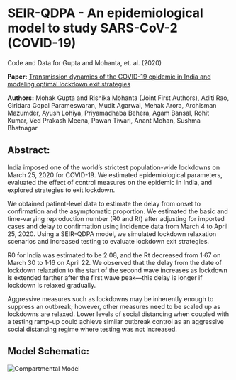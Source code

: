 # SEIR-QDPA - An epidemiological model to study SARS-CoV-2 (COVID-19)
Code and Data for Gupta and Mohanta, et. al. (2020)

**Paper:** [Transmission dynamics of the COVID-19 epidemic in India and modeling optimal lockdown exit strategies](https://www.sciencedirect.com/science/article/pii/S1201971220325224)

**Authors:** Mohak Gupta and Rishika Mohanta (Joint First Authors), Aditi Rao, Giridara Gopal Parameswaran, Mudit Agarwal, Mehak Arora, Archisman Mazumder, Ayush Lohiya, Priyamadhaba Behera, Agam Bansal, Rohit Kumar, Ved Prakash Meena, Pawan Tiwari, Anant Mohan, Sushma Bhatnagar 

## **Abstract:**

India imposed one of the world’s strictest population-wide lockdowns on March 25, 2020 for COVID-19. We estimated epidemiological parameters, evaluated the effect of control measures on the epidemic in India, and explored strategies to exit lockdown.

We obtained patient-level data to estimate the delay from onset to confirmation and the asymptomatic proportion. We estimated the basic and time-varying reproduction number (R0 and Rt) after adjusting for imported cases and delay to confirmation using incidence data from March 4 to April 25, 2020. Using a SEIR-QDPA model, we simulated lockdown relaxation scenarios and increased testing to evaluate lockdown exit strategies.

R0 for India was estimated to be 2·08, and the Rt decreased from 1·67 on March 30 to 1·16 on April 22. We observed that the delay from the date of lockdown relaxation to the start of the second wave increases as lockdown is extended farther after the first wave peak—this delay is longer if lockdown is relaxed gradually.

Aggressive measures such as lockdowns may be inherently enough to suppress an outbreak; however, other measures need to be scaled up as lockdowns are relaxed. Lower levels of social distancing when coupled with a testing ramp-up could achieve similar outbreak control as an aggressive social distancing regime where testing was not increased.

## **Model Schematic:**
![Compartmental Model](https://ars.els-cdn.com/content/image/1-s2.0-S1201971220325224-gr1_lrg.jpg)
